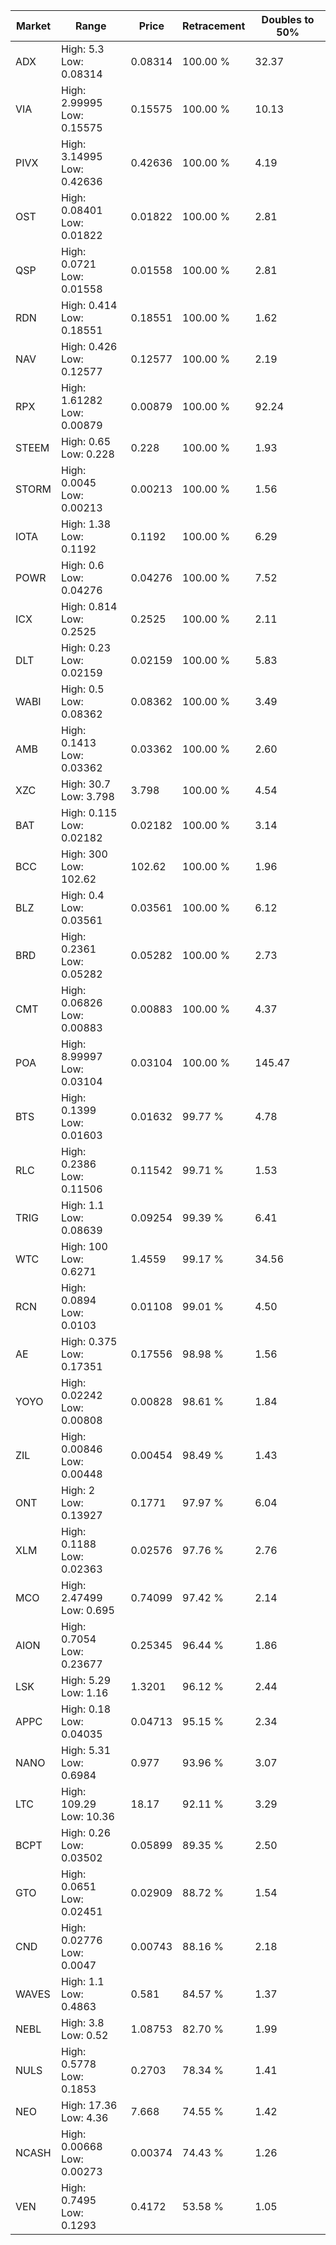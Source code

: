 | Market | Range | Price| Retracement | Doubles to 50% |
| --- | --- | --- | --- | --- |
| ADX | High: 5.3<br />Low: 0.08314 | 0.08314 | 100.00 % | 32.37 |
| VIA | High: 2.99995<br />Low: 0.15575 | 0.15575 | 100.00 % | 10.13 |
| PIVX | High: 3.14995<br />Low: 0.42636 | 0.42636 | 100.00 % | 4.19 |
| OST | High: 0.08401<br />Low: 0.01822 | 0.01822 | 100.00 % | 2.81 |
| QSP | High: 0.0721<br />Low: 0.01558 | 0.01558 | 100.00 % | 2.81 |
| RDN | High: 0.414<br />Low: 0.18551 | 0.18551 | 100.00 % | 1.62 |
| NAV | High: 0.426<br />Low: 0.12577 | 0.12577 | 100.00 % | 2.19 |
| RPX | High: 1.61282<br />Low: 0.00879 | 0.00879 | 100.00 % | 92.24 |
| STEEM | High: 0.65<br />Low: 0.228 | 0.228 | 100.00 % | 1.93 |
| STORM | High: 0.0045<br />Low: 0.00213 | 0.00213 | 100.00 % | 1.56 |
| IOTA | High: 1.38<br />Low: 0.1192 | 0.1192 | 100.00 % | 6.29 |
| POWR | High: 0.6<br />Low: 0.04276 | 0.04276 | 100.00 % | 7.52 |
| ICX | High: 0.814<br />Low: 0.2525 | 0.2525 | 100.00 % | 2.11 |
| DLT | High: 0.23<br />Low: 0.02159 | 0.02159 | 100.00 % | 5.83 |
| WABI | High: 0.5<br />Low: 0.08362 | 0.08362 | 100.00 % | 3.49 |
| AMB | High: 0.1413<br />Low: 0.03362 | 0.03362 | 100.00 % | 2.60 |
| XZC | High: 30.7<br />Low: 3.798 | 3.798 | 100.00 % | 4.54 |
| BAT | High: 0.115<br />Low: 0.02182 | 0.02182 | 100.00 % | 3.14 |
| BCC | High: 300<br />Low: 102.62 | 102.62 | 100.00 % | 1.96 |
| BLZ | High: 0.4<br />Low: 0.03561 | 0.03561 | 100.00 % | 6.12 |
| BRD | High: 0.2361<br />Low: 0.05282 | 0.05282 | 100.00 % | 2.73 |
| CMT | High: 0.06826<br />Low: 0.00883 | 0.00883 | 100.00 % | 4.37 |
| POA | High: 8.99997<br />Low: 0.03104 | 0.03104 | 100.00 % | 145.47 |
| BTS | High: 0.1399<br />Low: 0.01603 | 0.01632 | 99.77 % | 4.78 |
| RLC | High: 0.2386<br />Low: 0.11506 | 0.11542 | 99.71 % | 1.53 |
| TRIG | High: 1.1<br />Low: 0.08639 | 0.09254 | 99.39 % | 6.41 |
| WTC | High: 100<br />Low: 0.6271 | 1.4559 | 99.17 % | 34.56 |
| RCN | High: 0.0894<br />Low: 0.0103 | 0.01108 | 99.01 % | 4.50 |
| AE | High: 0.375<br />Low: 0.17351 | 0.17556 | 98.98 % | 1.56 |
| YOYO | High: 0.02242<br />Low: 0.00808 | 0.00828 | 98.61 % | 1.84 |
| ZIL | High: 0.00846<br />Low: 0.00448 | 0.00454 | 98.49 % | 1.43 |
| ONT | High: 2<br />Low: 0.13927 | 0.1771 | 97.97 % | 6.04 |
| XLM | High: 0.1188<br />Low: 0.02363 | 0.02576 | 97.76 % | 2.76 |
| MCO | High: 2.47499<br />Low: 0.695 | 0.74099 | 97.42 % | 2.14 |
| AION | High: 0.7054<br />Low: 0.23677 | 0.25345 | 96.44 % | 1.86 |
| LSK | High: 5.29<br />Low: 1.16 | 1.3201 | 96.12 % | 2.44 |
| APPC | High: 0.18<br />Low: 0.04035 | 0.04713 | 95.15 % | 2.34 |
| NANO | High: 5.31<br />Low: 0.6984 | 0.977 | 93.96 % | 3.07 |
| LTC | High: 109.29<br />Low: 10.36 | 18.17 | 92.11 % | 3.29 |
| BCPT | High: 0.26<br />Low: 0.03502 | 0.05899 | 89.35 % | 2.50 |
| GTO | High: 0.0651<br />Low: 0.02451 | 0.02909 | 88.72 % | 1.54 |
| CND | High: 0.02776<br />Low: 0.0047 | 0.00743 | 88.16 % | 2.18 |
| WAVES | High: 1.1<br />Low: 0.4863 | 0.581 | 84.57 % | 1.37 |
| NEBL | High: 3.8<br />Low: 0.52 | 1.08753 | 82.70 % | 1.99 |
| NULS | High: 0.5778<br />Low: 0.1853 | 0.2703 | 78.34 % | 1.41 |
| NEO | High: 17.36<br />Low: 4.36 | 7.668 | 74.55 % | 1.42 |
| NCASH | High: 0.00668<br />Low: 0.00273 | 0.00374 | 74.43 % | 1.26 |
| VEN | High: 0.7495<br />Low: 0.1293 | 0.4172 | 53.58 % | 1.05 |
